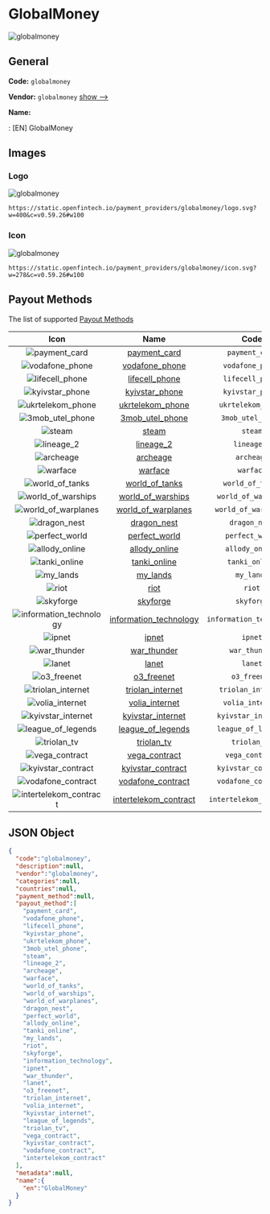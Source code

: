 
# GlobalMoney 
![globalmoney](https://static.openfintech.io/payment_providers/globalmoney/logo.svg?w=400&c=v0.59.26#w100)  

## General 
 
**Code:** `globalmoney` 
 
**Vendor:** `globalmoney` [show -->](/vendors/globalmoney/) 
 
**Name:** 
 
:	[EN] GlobalMoney 
 

## Images 

### Logo 
 
![globalmoney](https://static.openfintech.io/payment_providers/globalmoney/logo.svg?w=400&c=v0.59.26#w100)  

```
https://static.openfintech.io/payment_providers/globalmoney/logo.svg?w=400&c=v0.59.26#w100
```  

### Icon 
 
![globalmoney](https://static.openfintech.io/payment_providers/globalmoney/icon.svg?w=278&c=v0.59.26#w100)  

```
https://static.openfintech.io/payment_providers/globalmoney/icon.svg?w=278&c=v0.59.26#w100
```  

## Payout Methods 
 
The list of supported [Payout Methods](/payout-methods/) 

|Icon|Name|Code| 
|:---:|:---:|:---:| 
|![payment_card](https://static.openfintech.io/payout_methods/payment_card/icon.svg?w=278&c=v0.59.26#w40) |[payment_card](payout-methodspayment_card/)|`payment_card`| 
|![vodafone_phone](https://static.openfintech.io/payout_methods/vodafone_phone/icon.svg?w=278&c=v0.59.26#w40) |[vodafone_phone](payout-methodsvodafone_phone/)|`vodafone_phone`| 
|![lifecell_phone](https://static.openfintech.io/payout_methods/lifecell_phone/icon.svg?w=278&c=v0.59.26#w40) |[lifecell_phone](payout-methodslifecell_phone/)|`lifecell_phone`| 
|![kyivstar_phone](https://static.openfintech.io/payout_methods/kyivstar_phone/icon.svg?w=278&c=v0.59.26#w40) |[kyivstar_phone](payout-methodskyivstar_phone/)|`kyivstar_phone`| 
|![ukrtelekom_phone](https://static.openfintech.io/payout_methods/ukrtelekom_phone/icon.png?w=278&c=v0.59.26#w40) |[ukrtelekom_phone](payout-methodsukrtelekom_phone/)|`ukrtelekom_phone`| 
|![3mob_utel_phone](https://static.openfintech.io/payout_methods/3mob_utel_phone/icon.png?w=278&c=v0.59.26#w40) |[3mob_utel_phone](payout-methods3mob_utel_phone/)|`3mob_utel_phone`| 
|![steam](https://static.openfintech.io/payout_methods/steam/icon.png?w=278&c=v0.59.26#w40) |[steam](payout-methodssteam/)|`steam`| 
|![lineage_2](https://static.openfintech.io/payout_methods/lineage_2/icon.png?w=278&c=v0.59.26#w40) |[lineage_2](payout-methodslineage_2/)|`lineage_2`| 
|![archeage](https://static.openfintech.io/payout_methods/archeage/icon.png?w=278&c=v0.59.26#w40) |[archeage](payout-methodsarcheage/)|`archeage`| 
|![warface](https://static.openfintech.io/payout_methods/warface/icon.png?w=278&c=v0.59.26#w40) |[warface](payout-methodswarface/)|`warface`| 
|![world_of_tanks](https://static.openfintech.io/payout_methods/world_of_tanks/icon.png?w=278&c=v0.59.26#w40) |[world_of_tanks](payout-methodsworld_of_tanks/)|`world_of_tanks`| 
|![world_of_warships](https://static.openfintech.io/payout_methods/world_of_warships/icon.png?w=278&c=v0.59.26#w40) |[world_of_warships](payout-methodsworld_of_warships/)|`world_of_warships`| 
|![world_of_warplanes](https://static.openfintech.io/payout_methods/world_of_warplanes/icon.svg?w=278&c=v0.59.26#w40) |[world_of_warplanes](payout-methodsworld_of_warplanes/)|`world_of_warplanes`| 
|![dragon_nest](https://static.openfintech.io/payout_methods/dragon_nest/icon.png?w=278&c=v0.59.26#w40) |[dragon_nest](payout-methodsdragon_nest/)|`dragon_nest`| 
|![perfect_world](https://static.openfintech.io/payout_methods/perfect_world/icon.png?w=278&c=v0.59.26#w40) |[perfect_world](payout-methodsperfect_world/)|`perfect_world`| 
|![allody_online](https://static.openfintech.io/payout_methods/allody_online/icon.png?w=278&c=v0.59.26#w40) |[allody_online](payout-methodsallody_online/)|`allody_online`| 
|![tanki_online](https://static.openfintech.io/payout_methods/tanki_online/icon.png?w=278&c=v0.59.26#w40) |[tanki_online](payout-methodstanki_online/)|`tanki_online`| 
|![my_lands](https://static.openfintech.io/payout_methods/my_lands/icon.png?w=278&c=v0.59.26#w40) |[my_lands](payout-methodsmy_lands/)|`my_lands`| 
|![riot](https://static.openfintech.io/payout_methods/riot/icon.png?w=278&c=v0.59.26#w40) |[riot](payout-methodsriot/)|`riot`| 
|![skyforge](https://static.openfintech.io/payout_methods/skyforge/icon.png?w=278&c=v0.59.26#w40) |[skyforge](payout-methodsskyforge/)|`skyforge`| 
|![information_technology](https://static.openfintech.io/payout_methods/information_technology/icon.png?w=278&c=v0.59.26#w40) |[information_technology](payout-methodsinformation_technology/)|`information_technology`| 
|![ipnet](https://static.openfintech.io/payout_methods/ipnet/icon.png?w=278&c=v0.59.26#w40) |[ipnet](payout-methodsipnet/)|`ipnet`| 
|![war_thunder](https://static.openfintech.io/payout_methods/war_thunder/icon.png?w=278&c=v0.59.26#w40) |[war_thunder](payout-methodswar_thunder/)|`war_thunder`| 
|![lanet](https://static.openfintech.io/payout_methods/lanet/icon.png?w=278&c=v0.59.26#w40) |[lanet](payout-methodslanet/)|`lanet`| 
|![o3_freenet](https://static.openfintech.io/payout_methods/o3_freenet/icon.png?w=278&c=v0.59.26#w40) |[o3_freenet](payout-methodso3_freenet/)|`o3_freenet`| 
|![triolan_internet](https://static.openfintech.io/payout_methods/triolan_internet/icon.png?w=278&c=v0.59.26#w40) |[triolan_internet](payout-methodstriolan_internet/)|`triolan_internet`| 
|![volia_internet](https://static.openfintech.io/payout_methods/volia_internet/icon.png?w=278&c=v0.59.26#w40) |[volia_internet](payout-methodsvolia_internet/)|`volia_internet`| 
|![kyivstar_internet](https://static.openfintech.io/payout_methods/kyivstar_internet/icon.svg?w=278&c=v0.59.26#w40) |[kyivstar_internet](payout-methodskyivstar_internet/)|`kyivstar_internet`| 
|![league_of_legends](https://static.openfintech.io/payout_methods/league_of_legends/icon.png?w=278&c=v0.59.26#w40) |[league_of_legends](payout-methodsleague_of_legends/)|`league_of_legends`| 
|![triolan_tv](https://static.openfintech.io/payout_methods/triolan_tv/icon.png?w=278&c=v0.59.26#w40) |[triolan_tv](payout-methodstriolan_tv/)|`triolan_tv`| 
|![vega_contract](https://static.openfintech.io/payout_methods/vega_contract/icon.png?w=278&c=v0.59.26#w40) |[vega_contract](payout-methodsvega_contract/)|`vega_contract`| 
|![kyivstar_contract](https://static.openfintech.io/payout_methods/kyivstar_contract/icon.svg?w=278&c=v0.59.26#w40) |[kyivstar_contract](payout-methodskyivstar_contract/)|`kyivstar_contract`| 
|![vodafone_contract](https://static.openfintech.io/payout_methods/vodafone_contract/icon.svg?w=278&c=v0.59.26#w40) |[vodafone_contract](payout-methodsvodafone_contract/)|`vodafone_contract`| 
|![intertelekom_contract](https://static.openfintech.io/payout_methods/intertelekom_contract/icon.png?w=278&c=v0.59.26#w40) |[intertelekom_contract](payout-methodsintertelekom_contract/)|`intertelekom_contract`| 
 

## JSON Object 

```json
{
  "code":"globalmoney",
  "description":null,
  "vendor":"globalmoney",
  "categories":null,
  "countries":null,
  "payment_method":null,
  "payout_method":[
    "payment_card",
    "vodafone_phone",
    "lifecell_phone",
    "kyivstar_phone",
    "ukrtelekom_phone",
    "3mob_utel_phone",
    "steam",
    "lineage_2",
    "archeage",
    "warface",
    "world_of_tanks",
    "world_of_warships",
    "world_of_warplanes",
    "dragon_nest",
    "perfect_world",
    "allody_online",
    "tanki_online",
    "my_lands",
    "riot",
    "skyforge",
    "information_technology",
    "ipnet",
    "war_thunder",
    "lanet",
    "o3_freenet",
    "triolan_internet",
    "volia_internet",
    "kyivstar_internet",
    "league_of_legends",
    "triolan_tv",
    "vega_contract",
    "kyivstar_contract",
    "vodafone_contract",
    "intertelekom_contract"
  ],
  "metadata":null,
  "name":{
    "en":"GlobalMoney"
  }
}
```  
